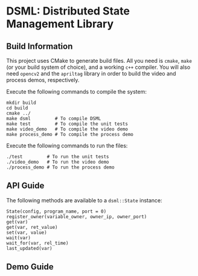 # DSML: Distributed State Management Library

## Build Information

This project uses CMake to generate build files. All you need is `cmake`, `make` (or your build system of choice), and a working `c++` compiler. You will also need `opencv2` and the `apriltag` library in order to build the video and process demos, respectively.

Execute the following commands to compile the system:

```
mkdir build
cd build
cmake ../
make dsml         # To compile DSML
make test         # To compile the unit tests
make video_demo   # To compile the video demo
make process_demo # To compile the process demo
```

Execute the following commands to run the files:

```
./test         # To run the unit tests
./video_demo   # To run the video demo
./process_demo # To run the process demo
```

## API Guide

The following methods are available to a `dsml::State` instance:

```
State(config, program_name, port = 0)
register_owner(variable_owner, owner_ip, owner_port)
get(var)
get(var, ret_value)
set(var, value)
wait(var)
wait_for(var, rel_time)
last_updated(var)
```

## Demo Guide


